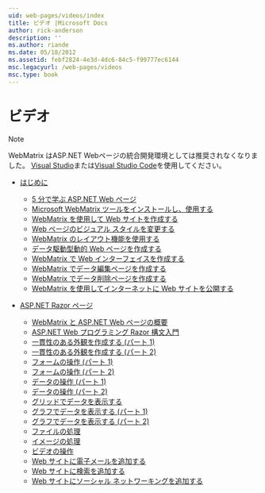```yaml
---
uid: web-pages/videos/index
title: ビデオ |Microsoft Docs
author: rick-anderson
description: ''
ms.author: riande
ms.date: 05/18/2012
ms.assetid: febf2824-4e3d-4dc6-84c5-f99777ec6144
msc.legacyurl: /web-pages/videos
msc.type: book
---
```

<a name="videos"></a>ビデオ
====================

> [!NOTE] 
> WebMatrix はASP.NET Webページの統合開発環境としては推奨されなくなりました。 [Visual Studio](xref:aspnet/web-pages/overview/getting-started/program-asp-net-web-pages-in-visual-studio)または[Visual Studio Code](https://code.visualstudio.com/)を使用してください。

- [はじめに](introduction/index.md)

    - [5 分で学ぶ ASP.NET Web ページ](introduction/5-minute-introduction-to-aspnet-web-pages.md)
    - [Microsoft WebMatrix ツールをインストールし、使用する](introduction/install-and-use-the-microsoft-webmatrix-tool.md)
    - [WebMatrix を使用して Web サイトを作成する](introduction/create-a-website-using-webmatrix.md)
    - [Web ページのビジュアル スタイルを変更する](introduction/change-the-visual-style-of-a-web-page.md)
    - [WebMatrix のレイアウト機能を使用する](introduction/use-the-layout-features-in-webmatrix.md)
    - [データ駆動型動的 Web ページを作成する](introduction/create-a-data-driven-dynamic-web-page.md)
    - [WebMatrix で Web インターフェイスを作成する](introduction/create-a-web-interface-in-webmatrix.md)
    - [WebMatrix でデータ編集ページを作成する](introduction/create-an-edit-data-page-in-webmatrix.md)
    - [WebMatrix でデータ削除ページを作成する](introduction/create-a-delete-data-page-in-webmatrix.md)
    - [WebMatrix を使用してインターネットに Web サイトを公開する](introduction/publish-a-website-to-the-internet-using-webmatrix.md)
- [ASP.NET Razor ページ](aspnet-razor-pages/index.md)

    - [WebMatrix と ASP.NET Web ページの概要](aspnet-razor-pages/getting-started-with-webmatrix-and-aspnet-web-pages.md)
    - [ASP.NET Web プログラミング Razor 構文入門](aspnet-razor-pages/introduction-to-aspnet-web-programming-using-the-razor-syntax.md)
    - [一貫性のある外観を作成する (パート 1)](aspnet-razor-pages/creating-a-consistent-look-part-1.md)
    - [一貫性のある外観を作成する (パート 2)](aspnet-razor-pages/creating-a-consistent-look-part-2.md)
    - [フォームの操作 (パート 1)](aspnet-razor-pages/working-with-forms-part-1.md)
    - [フォームの操作 (パート 2)](aspnet-razor-pages/working-with-forms-part-2.md)
    - [データの操作 (パート 1)](aspnet-razor-pages/working-with-data-part-1.md)
    - [データの操作 (パート 2)](aspnet-razor-pages/working-with-data-part-2.md)
    - [グリッドでデータを表示する](aspnet-razor-pages/displaying-data-in-a-grid.md)
    - [グラフでデータを表示する (パート 1)](aspnet-razor-pages/displaying-data-in-a-chart-part-1.md)
    - [グラフでデータを表示する (パート 2)](aspnet-razor-pages/displaying-data-in-a-chart-part-2.md)
    - [ファイルの処理](aspnet-razor-pages/working-with-files.md)
    - [イメージの処理](aspnet-razor-pages/working-with-images.md)
    - [ビデオの操作](aspnet-razor-pages/working-with-video.md)
    - [Web サイトに電子メールを追加する](aspnet-razor-pages/adding-email-to-your-web-site.md)
    - [Web サイトに検索を追加する](aspnet-razor-pages/adding-search-to-your-web-site.md)
    - [Web サイトにソーシャル ネットワーキングを追加する](aspnet-razor-pages/adding-social-networking-to-your-website.md)

